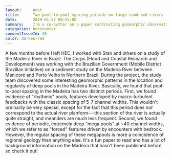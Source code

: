 ```yaml
---
layout:     post
title:      Two pool-to-pool spacing periods on large sand-bed rivers
date:       2019-01-27 08:55:00
summary:    I'm a co-author on a paper contrasting geomorphic observations of the Mississippi and Madeira Rivers. It just got published to Journal of Geomorphology, check it out!
categories: horntooter
commentIssueId: 38
color: darken-red
---
```


A few months before I left HEC, I worked with Stan and others on a 
study of the Madeira River in Brazil. The Corps (Flood and Coastal
Research and Development) was working with the Brazilian Government 
(Mobile District Brazilian initiative) on a sediment study on the
Madeira River between Manicor&eacute; and Porto Velho in Northern Brazil.
During the project, the study team discovered some interesting 
geomorphic patterns in the location and regularity of deep pools
in the Madeira River. Basically, we found that pool-to-pool spacing 
in the Madeira has two distinct periods. First, we found evidence of 
"rhythmic" pools, features developed by macro-turbulent feedbacks with
the classic spacing of 5-7 channel widths. This wouldn't 
ordinarily be very special, except for the fact that this period 
does *not* correspond to the actual river planform---this section of 
the river is actually quite straight, and meanders are much less 
frequent. Second, we found evidence of periodic, extremely deep 
"mega pools" at ~40 channel widths, which we refer to as "forced" 
features driven by encounters with bedrock. However, the regular 
spacing of these megapools is more a coincidence of regional 
geology than anything else. It's a fun paper to read and has a 
lot of background information on the Madeira that hasn't been 
published before, so check it out!

